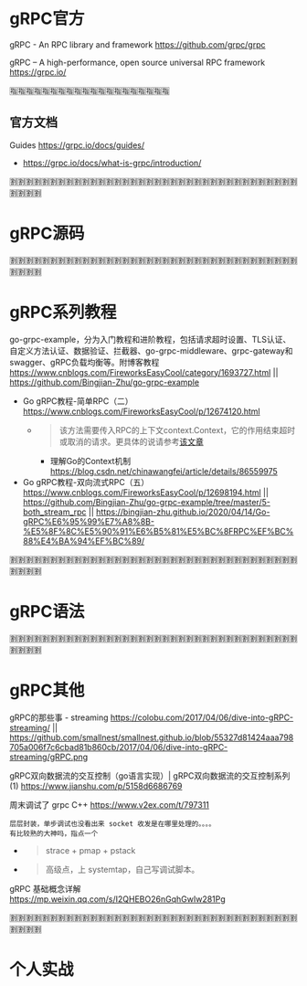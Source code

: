 
# gRPC官方

gRPC - An RPC library and framework https://github.com/grpc/grpc

gRPC – A high-performance, open source universal RPC framework https://grpc.io/

:u6307::u6307::u6307::u6307::u6307::u6307::u6307::u6307::u6307::u6307::u6307::u6307::u6307::u6307::u6307::u6307::u6307::u6307::u6307::u6307:

## 官方文档

Guides https://grpc.io/docs/guides/
- https://grpc.io/docs/what-is-grpc/introduction/

:u5272::u5272::u5272::u5272::u5272::u5272::u5272::u5272::u5272::u5272::u5272::u5272::u5272::u5272::u5272::u5272::u5272::u5272::u5272::u5272::u5272::u5272::u5272::u5272::u5272::u5272::u5272::u5272::u5272::u5272::u5272::u5272::u5272::u5272::u5272::u5272::u5272::u5272::u5272::u5272:

# gRPC源码

:u5272::u5272::u5272::u5272::u5272::u5272::u5272::u5272::u5272::u5272::u5272::u5272::u5272::u5272::u5272::u5272::u5272::u5272::u5272::u5272::u5272::u5272::u5272::u5272::u5272::u5272::u5272::u5272::u5272::u5272::u5272::u5272::u5272::u5272::u5272::u5272::u5272::u5272::u5272::u5272:

# gRPC系列教程

go-grpc-example，分为入门教程和进阶教程，包括请求超时设置、TLS认证、自定义方法认证、数据验证、拦截器、go-grpc-middleware、grpc-gateway和swagger、gRPC负载均衡等。附博客教程 https://www.cnblogs.com/FireworksEasyCool/category/1693727.html || https://github.com/Bingjian-Zhu/go-grpc-example
- Go gRPC教程-简单RPC（二） https://www.cnblogs.com/FireworksEasyCool/p/12674120.html
  * > 该方法需要传入RPC的上下文context.Context，它的作用结束超时或取消的请求。更具体的说请参考[该文章](https://blog.csdn.net/chinawangfei/article/details/86559975)
    + 理解Go的Context机制 https://blog.csdn.net/chinawangfei/article/details/86559975
- Go gRPC教程-双向流式RPC（五） https://www.cnblogs.com/FireworksEasyCool/p/12698194.html || https://github.com/Bingjian-Zhu/go-grpc-example/tree/master/5-both_stream_rpc || https://bingjian-zhu.github.io/2020/04/14/Go-gRPC%E6%95%99%E7%A8%8B-%E5%8F%8C%E5%90%91%E6%B5%81%E5%BC%8FRPC%EF%BC%88%E4%BA%94%EF%BC%89/

:u5272::u5272::u5272::u5272::u5272::u5272::u5272::u5272::u5272::u5272::u5272::u5272::u5272::u5272::u5272::u5272::u5272::u5272::u5272::u5272::u5272::u5272::u5272::u5272::u5272::u5272::u5272::u5272::u5272::u5272::u5272::u5272::u5272::u5272::u5272::u5272::u5272::u5272::u5272::u5272:

# gRPC语法

:u5272::u5272::u5272::u5272::u5272::u5272::u5272::u5272::u5272::u5272::u5272::u5272::u5272::u5272::u5272::u5272::u5272::u5272::u5272::u5272::u5272::u5272::u5272::u5272::u5272::u5272::u5272::u5272::u5272::u5272::u5272::u5272::u5272::u5272::u5272::u5272::u5272::u5272::u5272::u5272:

# gRPC其他

gRPC的那些事 - streaming https://colobu.com/2017/04/06/dive-into-gRPC-streaming/ || https://github.com/smallnest/smallnest.github.io/blob/55327d81424aaa798705a006f7c6cbad81b860cb/2017/04/06/dive-into-gRPC-streaming/gRPC.png

gRPC双向数据流的交互控制（go语言实现）| gRPC双向数据流的交互控制系列(1) https://www.jianshu.com/p/5158d6686769

周末调试了 grpc C++ https://www.v2ex.com/t/797311
```console
层层封装，单步调试也没看出来 socket 收发是在哪里处理的。。。。
有比较熟的大神吗，指点一个
```
- > strace + pmap + pstack
- > 高级点，上 systemtap，自己写调试脚本。

gRPC 基础概念详解 https://mp.weixin.qq.com/s/I2QHEBO26nGqhGwIw281Pg

:u5272::u5272::u5272::u5272::u5272::u5272::u5272::u5272::u5272::u5272::u5272::u5272::u5272::u5272::u5272::u5272::u5272::u5272::u5272::u5272::u5272::u5272::u5272::u5272::u5272::u5272::u5272::u5272::u5272::u5272::u5272::u5272::u5272::u5272::u5272::u5272::u5272::u5272::u5272::u5272:

# 个人实战

